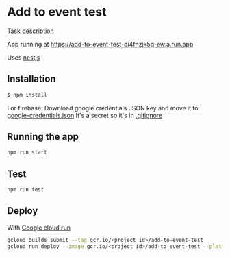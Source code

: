 # Add to event test

[Task description](./Nest.JS%20Test%20Project.pdf)

App running at https://add-to-event-test-di4fnzjk5q-ew.a.run.app

Uses [nestjs](https://nestjs.com/)

## Installation

```bash
$ npm install
```

For firebase:
Download google credentials JSON key and move it to:
[google-credentials.json](./google-credentials.json)
It's a secret so it's in [.gitignore](./.gitignore)

## Running the app

```bash
npm run start
```

## Test

```bash
npm run test
```

## Deploy

With [Google cloud run](https://cloud.google.com/run/docs/quickstarts/build-and-deploy?hl=en_US)

```zsh
gcloud builds submit --tag gcr.io/<project id>/add-to-event-test
gcloud run deploy --image gcr.io/<project id>/add-to-event-test --platform managed
```